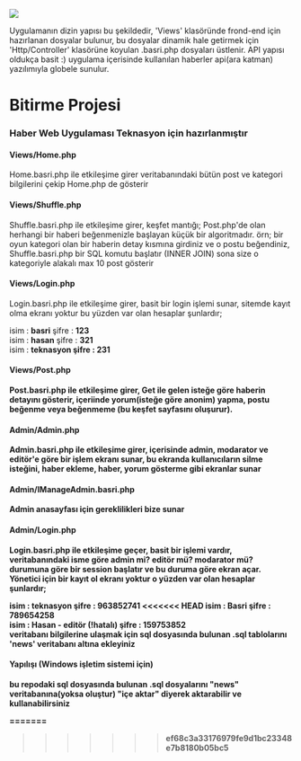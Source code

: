 
![](https://user-images.githubusercontent.com/69991414/137204427-ff10fbaa-eb2a-4057-ae05-91cec7259617.png)
<p>
    Uygulamanın dizin yapısı bu şekildedir, 'Views' klasöründe frond-end için hazırlanan dosyalar bulunur, bu dosyalar dinamik hale getirmek için 'Http/Controller' klasörüne koyulan .basri.php dosyaları üstlenir. API yapısı oldukça basit :) uygulama içerisinde kullanılan haberler api(ara katman) yazılımıyla globele sunulur.
</p>
<h1>Bitirme Projesi</h1>
<h3>Haber Web Uygulaması Teknasyon için hazırlanmıştır</h3>



<h4>Views/Home.php</h4>
<p>
    Home.basri.php ile etkileşime girer veritabanındaki bütün post ve kategori bilgilerini çekip Home.php de gösterir
</p>

<h4>Views/Shuffle.php</h4>
<p>
    Shuffle.basri.php ile etkileşime girer, keşfet mantığı; Post.php'de olan herhangi bir haberi beğenmenizle başlayan küçük bir algoritmadır. örn; bir oyun kategori olan bir haberin detay kısmına girdiniz ve o postu beğendiniz, Shuffle.basri.php bir SQL komutu başlatır (INNER JOIN) sona size o kategoriyle alakalı max 10 post gösterir
</p>

<h4>Views/Login.php</h4>
<p>
    Login.basri.php ile etkileşime girer, basit bir login işlemi sunar, sitemde kayıt olma ekranı yoktur bu yüzden var olan hesaplar şunlardır;<br>
    
     
</p>
<span>
    isim : <b>basri</b> şifre : <b>123</b>
</span>
<br>
<span>
    isim : <b>hasan</b> şifre : <b>321</b>
</span>
<br>
<span>
    isim : <b>teknasyon şifre : <b>231</b>
</span>

<h4>Views/Post.php</h4>
<p>
    Post.basri.php ile etkileşime girer, Get ile gelen isteğe göre haberin detayını gösterir, içeriinde yorum(isteğe göre anonim) yapma, postu beğenme veya beğenmeme (bu keşfet sayfasını oluşurur).  
</p>

<h4>Admin/Admin.php</h4>
<p>
    Admin.basri.php ile etkileşime girer, içerisinde admin, modarator ve editör'e göre bir işlem ekranı sunar, bu ekranda kullanıcıların silme isteğini, haber ekleme, haber, yorum gösterme gibi ekranlar sunar
</p>

<h4>Admin/IManageAdmin.basri.php</h4>
<p>
    Admin anasayfası için gereklilikleri bize sunar
</p>

<h4>Admin/Login.php</h4>
<p>
    Login.basri.php ile etkileşime geçer, basit bir işlemi vardır, veritabanındaki isme göre admin mi? editör mü? modarator mü? durumuna göre bir session başlatır ve bu duruma göre ekran açar. Yönetici için bir kayıt ol ekranı yoktur o yüzden var olan hesaplar şunlardır;

</p>

<span>
    isim : <b>teknasyon şifre : <b>963852741</b>
</span>
<<<<<<< HEAD
<span>
    isim : <b>Basri</b> şifre : <b>789654258</b>
</span>
<br>
<span>
    isim : <b>Hasan - editör (!hatalı)</b> şifre : <b>159753852</b>
</span>
<br>

<span>
    veritabanı bilgilerine ulaşmak için sql dosyasında bulunan .sql tablolarını 'news' veritabanı altına ekleyiniz 
</span>
<br>
<h4>Yapılışı (Windows işletim sistemi için)</h4>
<span>
    bu repodaki sql dosyasında bulunan .sql dosyalarını "news" veritabanına(yoksa oluştur) "içe aktar" diyerek aktarabilir ve kullanabilirsiniz
</span>


=======
>>>>>>> ef68c3a33176979fe9d1bc23348e7b8180b05bc5


